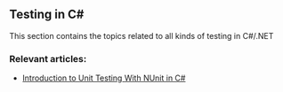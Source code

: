 ## Testing in C#

This section contains the topics related to all kinds of testing in C#/.NET
### Relevant articles:

- [Introduction to Unit Testing With NUnit in C#](https://code-maze.com/csharp-nunit-unit-testing/)
